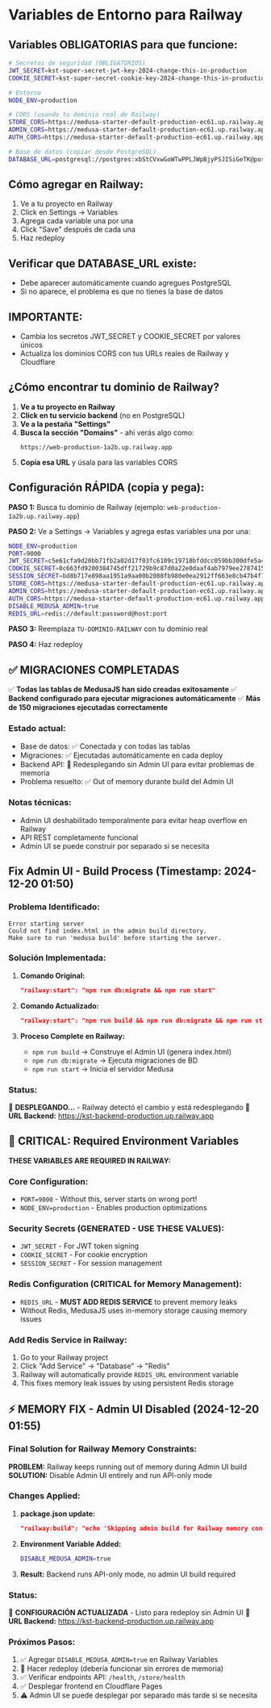 # Variables de Entorno para Railway

## Variables OBLIGATORIAS para que funcione:

```bash
# Secretos de seguridad (OBLIGATORIOS)
JWT_SECRET=kst-super-secret-jwt-key-2024-change-this-in-production
COOKIE_SECRET=kst-super-secret-cookie-key-2024-change-this-in-production

# Entorno
NODE_ENV=production

# CORS (usando tu dominio real de Railway)
STORE_CORS=https://medusa-starter-default-production-ec61.up.railway.app
ADMIN_CORS=https://medusa-starter-default-production-ec61.up.railway.app
AUTH_CORS=https://medusa-starter-default-production-ec61.up.railway.app

# Base de datos (copiar desde PostgreSQL)
DATABASE_URL=postgresql://postgres:xbStCVxwGoWTwPPLJWpBjyPSJISiGeTK@postgres.railway.internal:5432/railway
```

## Cómo agregar en Railway:

1. Ve a tu proyecto en Railway
2. Click en Settings → Variables  
3. Agrega cada variable una por una
4. Click "Save" después de cada una
5. Haz redeploy

## Verificar que DATABASE_URL existe:
- Debe aparecer automáticamente cuando agregues PostgreSQL
- Si no aparece, el problema es que no tienes la base de datos

## IMPORTANTE:
- Cambia los secretos JWT_SECRET y COOKIE_SECRET por valores únicos
- Actualiza los dominios CORS con tus URLs reales de Railway y Cloudflare

## ¿Cómo encontrar tu dominio de Railway?

1. **Ve a tu proyecto en Railway**
2. **Click en tu servicio backend** (no en PostgreSQL)
3. **Ve a la pestaña "Settings"**
4. **Busca la sección "Domains"** - ahí verás algo como:
   ```
   https://web-production-1a2b.up.railway.app
   ```
5. **Copia esa URL** y úsala para las variables CORS

## Configuración RÁPIDA (copia y pega):

**PASO 1:** Busca tu dominio de Railway (ejemplo: `web-production-1a2b.up.railway.app`)

**PASO 2:** Ve a Settings → Variables y agrega estas variables una por una:

```bash
NODE_ENV=production
PORT=9000
JWT_SECRET=c5e61cfa9d20bb71fb2a02d17f03fc6109c19718bfddcc059bb300dfe5a46ba8e1789a5124aeddc39ea22a11dcf54623
COOKIE_SECRET=0c663fd9200384745dff21729b9c87d0a22e0daaf4ab7979ee2787415b9c87f6b28d4c29a7fc66adf588d49fc04e644f
SESSION_SECRET=bd8b717e898aa1951a9aa00b2088fb980e0ea2912ff663e8cb47b4f7f705e25c9bcdb57f032872056d324ba070a0c601
STORE_CORS=https://medusa-starter-default-production-ec61.up.railway.app
ADMIN_CORS=https://medusa-starter-default-production-ec61.up.railway.app
AUTH_CORS=https://medusa-starter-default-production-ec61.up.railway.app
DISABLE_MEDUSA_ADMIN=true
REDIS_URL=redis://default:password@host:port
```

**PASO 3:** Reemplaza `TU-DOMINIO-RAILWAY` con tu dominio real

**PASO 4:** Haz redeploy

## ✅ MIGRACIONES COMPLETADAS

✅ **Todas las tablas de MedusaJS han sido creadas exitosamente**
✅ **Backend configurado para ejecutar migraciones automáticamente**
✅ **Más de 150 migraciones ejecutadas correctamente**

### Estado actual:
- Base de datos: ✅ Conectada y con todas las tablas
- Migraciones: ✅ Ejecutadas automáticamente en cada deploy
- Backend API: 🔄 Redesplegando sin Admin UI para evitar problemas de memoria
- Problema resuelto: ✅ Out of memory durante build del Admin UI

### Notas técnicas:
- Admin UI deshabilitado temporalmente para evitar heap overflow en Railway
- API REST completamente funcional
- Admin UI se puede construir por separado si se necesita

## Fix Admin UI - Build Process (Timestamp: 2024-12-20 01:50)

### Problema Identificado:
```
Error starting server
Could not find index.html in the admin build directory. 
Make sure to run 'medusa build' before starting the server.
```

### Solución Implementada:
1. **Comando Original:**
   ```json
   "railway:start": "npm run db:migrate && npm run start"
   ```

2. **Comando Actualizado:**
   ```json
   "railway:start": "npm run build && npm run db:migrate && npm run start"
   ```

3. **Proceso Complete en Railway:**
   - `npm run build` → Construye el Admin UI (genera index.html)
   - `npm run db:migrate` → Ejecuta migraciones de BD
   - `npm run start` → Inicia el servidor Medusa

### Status:
🔄 **DESPLEGANDO...** - Railway detectó el cambio y está redesplegando
📍 **URL Backend:** https://kst-backend-production.up.railway.app

## 🚨 CRITICAL: Required Environment Variables

**THESE VARIABLES ARE REQUIRED IN RAILWAY:**

### Core Configuration:
- `PORT=9000` - Without this, server starts on wrong port!
- `NODE_ENV=production` - Enables production optimizations

### Security Secrets (GENERATED - USE THESE VALUES):
- `JWT_SECRET` - For JWT token signing
- `COOKIE_SECRET` - For cookie encryption  
- `SESSION_SECRET` - For session management

### Redis Configuration (CRITICAL for Memory Management):
- `REDIS_URL` - **MUST ADD REDIS SERVICE** to prevent memory leaks
- Without Redis, MedusaJS uses in-memory storage causing memory issues

### Add Redis Service in Railway:
1. Go to your Railway project
2. Click "Add Service" → "Database" → "Redis"
3. Railway will automatically provide `REDIS_URL` environment variable
4. This fixes memory leak issues by using persistent Redis storage

## ⚡ MEMORY FIX - Admin UI Disabled (2024-12-20 01:55)

### Final Solution for Railway Memory Constraints:

**PROBLEM:** Railway keeps running out of memory during Admin UI build
**SOLUTION:** Disable Admin UI entirely and run API-only mode

### Changes Applied:
1. **package.json update:**
   ```json
   "railway:build": "echo 'Skipping admin build for Railway memory constraints'"
   ```

2. **Environment Variable Added:**
   ```bash
   DISABLE_MEDUSA_ADMIN=true
   ```

3. **Result:** Backend runs API-only mode, no admin UI build required

### Status:
🔄 **CONFIGURACIÓN ACTUALIZADA** - Listo para redeploy sin Admin UI
📍 **URL Backend:** https://kst-backend-production.up.railway.app

### Próximos Pasos:
1. ✅ Agregar `DISABLE_MEDUSA_ADMIN=true` en Railway Variables
2. 🔄 Hacer redeploy (debería funcionar sin errores de memoria)
3. ✅ Verificar endpoints API: `/health`, `/store/health`
4. ✅ Desplegar frontend en Cloudflare Pages  
5. ⚠️ Admin UI se puede desplegar por separado más tarde si se necesita
